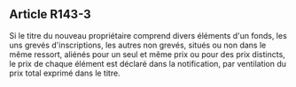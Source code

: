 Article R143-3
----
Si le titre du nouveau propriétaire comprend divers éléments d'un fonds, les uns
grevés d'inscriptions, les autres non grevés, situés ou non dans le même
ressort, aliénés pour un seul et même prix ou pour des prix distincts, le prix
de chaque élément est déclaré dans la notification, par ventilation du prix
total exprimé dans le titre.
